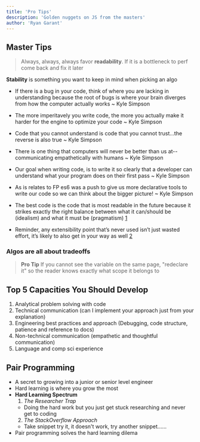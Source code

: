 ```yaml
---
title: 'Pro Tips'
description: 'Golden nuggets on JS from the masters'
author: 'Ryan Garant'
---
```


<article id="1">

## Master Tips

> Always, always, always favor **readability**. If it is a bottleneck to perf come back and fix it later

**Stability** is something you want to keep in mind when picking an algo

-   If there is a bug in your code, think of where you are lacking in understanding because the root of bugs is where your brain diverges from how the computer actually works ~ Kyle Simpson

-   The more imperitavely you write code, the more you actually make it harder for the engine to optimize your code ~ Kyle Simpson

-   Code that you cannot understand is code that you cannot trust...the reverse is also true ~ Kyle Simpson

-   There is one thing that computers will never be better than us at--communicating empathetically with humans ~ Kyle Simpson

-   Our goal when writing code, is to write it so clearly that a developer can understand what your program does on their first pass ~ Kyle Simpson

-   As is relates to FP es6 was a push to give us more declarative tools to write our code so we can think about the bigger picture! ~ Kyle Simpson

-   The best code is the code that is most readable in the future because it strikes exactly the right balance between what it can/should be (idealism) and what it must be (pragmatism) [1]

-   Reminder, any extensibility point that’s never used isn’t just wasted effort, it’s likely to also get in your way as well [2]

### Algos are all about **tradeoffs**

> **Pro Tip** If you cannot see the variable on the same page, "redeclare it" so the reader knows exactly what scope it belongs to

</article>

<article id="2">

## Top 5 Capacities You Should Develop

1.  Analytical problem solving with code
2.  Technical communication (can I implement your approach just from your explanation)
3.  Engineering best practices and approach (Debugging, code structure, patience and reference to docs)
4.  Non-technical communication (empathetic and thoughtful communication)
5.  Language and comp sci experience

</article>

<article id="3">

## Pair Programming

-   A secret to growing into a junior or senior level engineer
-   Hard learning is where you grow the most
-   **Hard Learning Spectrum**
    1.  _The Researcher Trap_
    -   Doing the hard work but you just get stuck researching and never get to coding
    2.  _The StackOverflow Approach_
    -   Take snippet try it, it doesn't work, try another snippet......
-   Pair programming solves the hard learning dilema

</article>

[1]: https://github.com/getify/Functional-Light-JS/blob/master/manuscript/ch1.md/#chapter-1-why-functional-programming
[2]: https://twitter.com/jeremydmiller/status/568797862441586688
